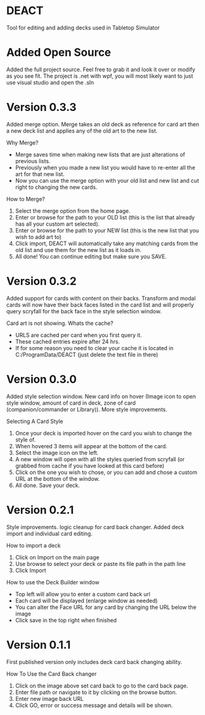 # DEACT
Tool for editing and adding decks used in Tabletop Simulator

# Added Open Source
Added the full project source. Feel free to grab it and look it over or modify as you see fit.
The project is .net with wpf, you will most likely want to just use visual studio and open the .sln

# Version 0.3.3
Added merge option. Merge takes an old deck as reference for card art then a new deck list and applies any of the old art to the new list.

Why Merge?
- Merge saves time when making new lists that are just alterations of previous lists.
- Previously when you made a new list you would have to re-enter all the art for that new list.
- Now you can use the merge option with your old list and new list and cut right to changing the new cards.

How to Merge?
1. Select the merge option from the home page.
2. Enter or browse for the path to your OLD list (this is the list that already has all your custom art selected).
3. Enter or browse for the path to your NEW list (this is the new list that you wish to add art to)
4. Click import, DEACT will automatically take any matching cards from the old list and use them for the new list as it loads in.
5. All done! You can continue editing but make sure you SAVE.

# Version 0.3.2
Added support for cards with content on their backs. Transform and modal cards will now have their back faces listed in the card list and will properly query scryfall for the back face in the style selection window.

Card art is not showing. Whats the cache?
- URLS are cached per card when you first query it. 
- These cached entries expire after 24 hrs.
- If for some reason you need to clear your cache it is located in C:/ProgramData/DEACT (just delete the text file in there)

# Version 0.3.0
Added style selection window. New card info on hover (Image icon to open style window, amount of card in deck, zone of card (companion/commander or Library)). More style improvements.

Selecting A Card Style
1. Once your deck is imported hover on the card you wish to change the style of.
2. When hovered 3 items will appear at the bottom of the card.
3. Select the image icon on the left.
4. A new window will open with all the styles queried from scryfall (or grabbed from cache if you have looked at this card before)
5. Click on the one you wish to chose, or you can add and chose a custom URL at the bottom of the window.
6. All done. Save your deck.


# Version 0.2.1
Style improvements. logic cleanup for card back changer. Added deck import and individual card editing.

How to import a deck
1. Click on Import on the main page
2. Use browse to select your deck or paste its file path in the path line
3. Click Import

How to use the Deck Builder window
- Top left will allow you to enter a custom card back url
- Each card will be displayed (enlarge window as needed)
- You can alter the Face URL for any card by changing the URL below the image
- Click save in the top right when finished

# Version 0.1.1
First published version only includes deck card back changing ability.

How To Use the Card Back changer
1. Click on the image above set card back to go to the card back page.
2. Enter file path or navigate to it by clicking on the browse button.
3. Enter new image back URL
4. Click GO, error or success message and details will be shown.

